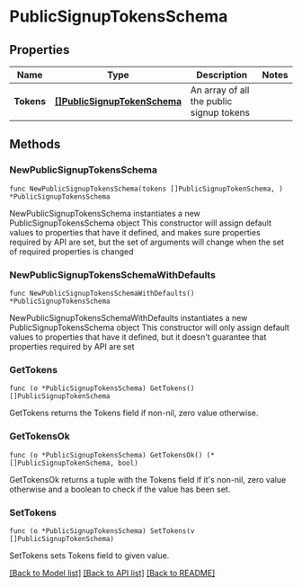 # PublicSignupTokensSchema

## Properties

Name | Type | Description | Notes
------------ | ------------- | ------------- | -------------
**Tokens** | [**[]PublicSignupTokenSchema**](PublicSignupTokenSchema.md) | An array of all the public signup tokens | 

## Methods

### NewPublicSignupTokensSchema

`func NewPublicSignupTokensSchema(tokens []PublicSignupTokenSchema, ) *PublicSignupTokensSchema`

NewPublicSignupTokensSchema instantiates a new PublicSignupTokensSchema object
This constructor will assign default values to properties that have it defined,
and makes sure properties required by API are set, but the set of arguments
will change when the set of required properties is changed

### NewPublicSignupTokensSchemaWithDefaults

`func NewPublicSignupTokensSchemaWithDefaults() *PublicSignupTokensSchema`

NewPublicSignupTokensSchemaWithDefaults instantiates a new PublicSignupTokensSchema object
This constructor will only assign default values to properties that have it defined,
but it doesn't guarantee that properties required by API are set

### GetTokens

`func (o *PublicSignupTokensSchema) GetTokens() []PublicSignupTokenSchema`

GetTokens returns the Tokens field if non-nil, zero value otherwise.

### GetTokensOk

`func (o *PublicSignupTokensSchema) GetTokensOk() (*[]PublicSignupTokenSchema, bool)`

GetTokensOk returns a tuple with the Tokens field if it's non-nil, zero value otherwise
and a boolean to check if the value has been set.

### SetTokens

`func (o *PublicSignupTokensSchema) SetTokens(v []PublicSignupTokenSchema)`

SetTokens sets Tokens field to given value.



[[Back to Model list]](../README.md#documentation-for-models) [[Back to API list]](../README.md#documentation-for-api-endpoints) [[Back to README]](../README.md)


